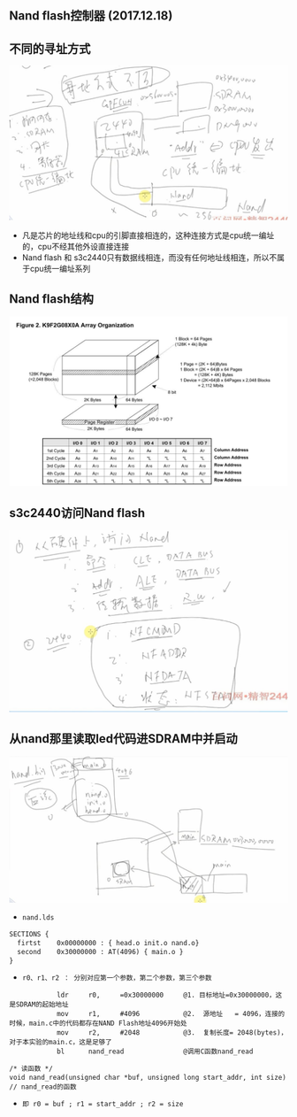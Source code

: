 ## Nand flash控制器 (2017.12.18)
## 不同的寻址方式
![不同的寻址方式](https://github.com/GalenDeng/Embedded-Linux/blob/master/11.%20Nand%20flash%E6%8E%A7%E5%88%B6%E5%99%A8/Nand%20flash%E5%9B%BE%E7%89%87%E7%AC%94%E8%AE%B0/%E4%B8%8D%E5%90%8C%E7%9A%84%E5%AF%BB%E5%9D%80%E6%96%B9%E5%BC%8F.JPG)
* 凡是芯片的地址线和cpu的引脚直接相连的，这种连接方式是cpu统一编址的，cpu不经其他外设直接连接
* Nand flash 和 s3c2440只有数据线相连，而没有任何地址线相连，所以不属于cpu统一编址系列
## Nand flash结构
![Nand flash结构](https://github.com/GalenDeng/Embedded-Linux/blob/master/11.%20Nand%20flash%E6%8E%A7%E5%88%B6%E5%99%A8/Nand%20flash%E5%9B%BE%E7%89%87%E7%AC%94%E8%AE%B0/Nand%20flash%E7%BB%93%E6%9E%84.JPG)
## s3c2440访问Nand flash
![s3c2440访问Nand flash](https://github.com/GalenDeng/Embedded-Linux/blob/master/11.%20Nand%20flash%E6%8E%A7%E5%88%B6%E5%99%A8/Nand%20flash%E5%9B%BE%E7%89%87%E7%AC%94%E8%AE%B0/s3c2440%E8%AE%BF%E9%97%AENand%20flash.JPG)
## 从nand那里读取led代码进SDRAM中并启动
![从nand那里读取led代码进SDRAM中并启动](https://github.com/GalenDeng/Embedded-Linux/blob/master/11.%20Nand%20flash%E6%8E%A7%E5%88%B6%E5%99%A8/Nand%20flash%E5%9B%BE%E7%89%87%E7%AC%94%E8%AE%B0/%E4%BB%8Enand%E9%82%A3%E9%87%8C%E8%AF%BB%E5%8F%96led%E4%BB%A3%E7%A0%81%E8%BF%9BSDRAM%E4%B8%AD%E5%B9%B6%E5%90%AF%E5%8A%A8.JPG)
* `nand.lds`
```
SECTIONS { 
  firtst  	0x00000000 : { head.o init.o nand.o}
  second 	0x30000000 : AT(4096) { main.o }
} 
```
* `r0、r1、r2 ： 分别对应第一个参数，第二个参数，第三个参数`
```
            ldr     r0,     =0x30000000     @1. 目标地址=0x30000000，这是SDRAM的起始地址
            mov     r1,     #4096           @2.  源地址   = 4096，连接的时候，main.c中的代码都存在NAND Flash地址4096开始处
            mov     r2,     #2048           @3.  复制长度= 2048(bytes)，对于本实验的main.c，这是足够了
            bl      nand_read               @调用C函数nand_read
```
```
/* 读函数 */
void nand_read(unsigned char *buf, unsigned long start_addr, int size)      // nand_read的函数
```
* `即 r0 = buf ; r1 = start_addr ; r2 = size`